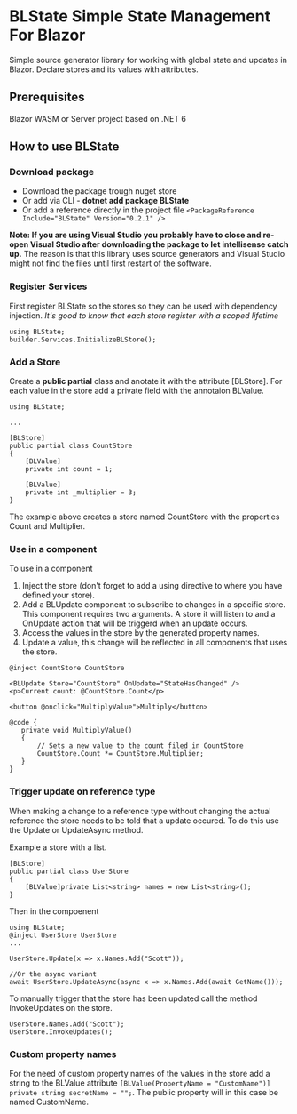 # BLState Simple State Management For Blazor
Simple source generator library for working with global state and updates in Blazor. Declare stores and its values with attributes.

## Prerequisites
Blazor WASM or Server project based on .NET 6

## How to use BLState
### Download package
- Download the package trough nuget store  
- Or add via CLI - **dotnet add package BLState**  
- Or add a reference directly in the project file
`<PackageReference Include="BLState" Version="0.2.1" />`

**Note: If you are using Visual Studio you probably have to close and re-open Visual Studio after downloading the package to let intellisense catch up.**
The reason is that this library uses source generators and Visual Studio might not find the files until first restart of the software.

### Register Services
First register BLState so the stores so they can be used with dependency injection. *It's good to know that each store register with a scoped lifetime*
```
using BLState;
builder.Services.InitializeBLStore();
```

### Add a Store
Create a **public partial** class and anotate it with the attribute [BLStore]. For each value in the store add a private field with the annotaion BLValue.
```
using BLState;

...

[BLStore]
public partial class CountStore
{
    [BLValue]
    private int count = 1;
    
    [BLValue]
    private int _multiplier = 3;
}
```
The example above creates a store named CountStore with the properties Count and Multiplier.

### Use in a component
To use in a component   
1. Inject the store (don't forget to add a using directive to where you have defined your store).
2. Add a BLUpdate component to subscribe to changes in a specific store.  This component requires two arguments. A store it will listen to and a OnUpdate action that will be triggerd when an update occurs.
3. Access the values in the store by the generated property names.
4. Update a value, this change will be reflected in all components that uses the store.
```
@inject CountStore CountStore

<BLUpdate Store="CountStore" OnUpdate="StateHasChanged" /> 
<p>Current count: @CountStore.Count</p>  

<button @onclick="MultiplyValue">Multiply</button>

@code {  
   private void MultiplyValue()
   {
       // Sets a new value to the count filed in CountStore
       CountStore.Count *= CountStore.Multiplier;
   }
}
```

### Trigger update on reference type
When making a change to a reference type without changing the actual reference the store needs to be told that a update occured. To do this use the Update or UpdateAsync method.  

Example a store with a list.
```
[BLStore]
public partial class UserStore
{
    [BLValue]private List<string> names = new List<string>();
}
```
Then in the compoenent
```
using BLState;
@inject UserStore UserStore
...

UserStore.Update(x => x.Names.Add("Scott"));

//Or the async variant
await UserStore.UpdateAsync(async x => x.Names.Add(await GetName()));
```



To manually trigger that the store has been updated call the method InvokeUpdates on the store.
```
UserStore.Names.Add("Scott");
UserStore.InvokeUpdates();
```

### Custom property names
For the need of custom property names of the values in the store add a string to the BLValue attribute
`[BLValue(PropertyName = "CustomName")] private string secretName = "";`. The public property will in this case be named CustomName.

